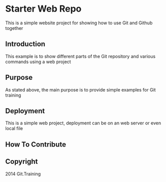 # Starter Web Repo

This is a simple website project for showing  how to use Git and Github together

## Introduction

This example is to show different parts of the Git repository and various commands using a web project

## Purpose

As stated above, the main purpose is to provide simple examples for Git training

## Deployment

This is a simple web project, deployment can be on an web server or even local file

## How To Contribute

## Copyright

2014 Git.Training